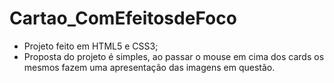 # Cartao_ComEfeitosdeFoco

* Projeto feito em HTML5 e CSS3;
* Proposta do projeto é simples, ao passar o mouse em cima dos cards os mesmos fazem uma apresentação das imagens em questão.
